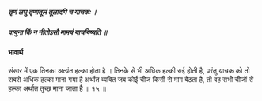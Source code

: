 ##### तृणं लघु तृणातूलं तूलादपि च याचकः ।
##### वायुना किं न नीतोऽसौ मामयं याचयिष्यति ॥

#### भावार्थ

संसार में एक तिनका अत्यंत हल्का होता है । तिनके से भी अधिक हल्की रुई होती है, परंतु याचक को तो सबसे अधिक हल्का माना गया है अर्थात व्यक्ति जब कोई चीज किसी से मांग बैठता है, तो वह सभी चीजों से हल्का अर्थात तुच्छ माना जाता है ॥ १५ ॥